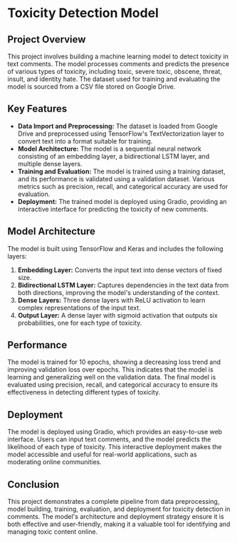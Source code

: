 # Toxicity Detection Model

## Project Overview

This project involves building a machine learning model to detect toxicity in text comments. The model processes comments and predicts the presence of various types of toxicity, including toxic, severe toxic, obscene, threat, insult, and identity hate. The dataset used for training and evaluating the model is sourced from a CSV file stored on Google Drive.

## Key Features

- **Data Import and Preprocessing:** The dataset is loaded from Google Drive and preprocessed using TensorFlow's TextVectorization layer to convert text into a format suitable for training.
- **Model Architecture:** The model is a sequential neural network consisting of an embedding layer, a bidirectional LSTM layer, and multiple dense layers.
- **Training and Evaluation:** The model is trained using a training dataset, and its performance is validated using a validation dataset. Various metrics such as precision, recall, and categorical accuracy are used for evaluation.
- **Deployment:** The trained model is deployed using Gradio, providing an interactive interface for predicting the toxicity of new comments.

## Model Architecture

The model is built using TensorFlow and Keras and includes the following layers:

1. **Embedding Layer:** Converts the input text into dense vectors of fixed size.
2. **Bidirectional LSTM Layer:** Captures dependencies in the text data from both directions, improving the model's understanding of the context.
3. **Dense Layers:** Three dense layers with ReLU activation to learn complex representations of the input text.
4. **Output Layer:** A dense layer with sigmoid activation that outputs six probabilities, one for each type of toxicity.

## Performance

The model is trained for 10 epochs, showing a decreasing loss trend and improving validation loss over epochs. This indicates that the model is learning and generalizing well on the validation data. The final model is evaluated using precision, recall, and categorical accuracy to ensure its effectiveness in detecting different types of toxicity.

## Deployment

The model is deployed using Gradio, which provides an easy-to-use web interface. Users can input text comments, and the model predicts the likelihood of each type of toxicity. This interactive deployment makes the model accessible and useful for real-world applications, such as moderating online communities.

## Conclusion

This project demonstrates a complete pipeline from data preprocessing, model building, training, evaluation, and deployment for toxicity detection in comments. The model's architecture and deployment strategy ensure it is both effective and user-friendly, making it a valuable tool for identifying and managing toxic content online.
